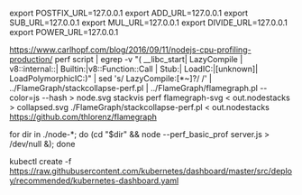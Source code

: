 


export POSTFIX_URL=127.0.0.1
export ADD_URL=127.0.0.1
export SUB_URL=127.0.0.1
export MUL_URL=127.0.0.1
export DIVIDE_URL=127.0.0.1
export POWER_URL=127.0.0.1

https://www.carlhopf.com/blog/2016/09/11/nodejs-cpu-profiling-production/
perf script | egrep -v "( __libc_start| LazyCompile | v8::internal::| Builtin:|v8::Function::Call | Stub:| LoadIC:|\[unknown\]| LoadPolymorphicIC:)" | sed 's/ LazyCompile:[*~]\?/ /' | ../FlameGraph/stackcollapse-perf.pl | ../FlameGraph/flamegraph.pl --color=js --hash  > node.svg
stackvis perf flamegraph-svg < out.nodestacks > collapsed.svg
./FlameGraph/stackcollapse-perf.pl < out.nodestacks
https://github.com/thlorenz/flamegraph


for dir in ./node-*; do (cd "$dir" && node --perf_basic_prof server.js  > /dev/null &); done


kubectl create -f https://raw.githubusercontent.com/kubernetes/dashboard/master/src/deploy/recommended/kubernetes-dashboard.yaml